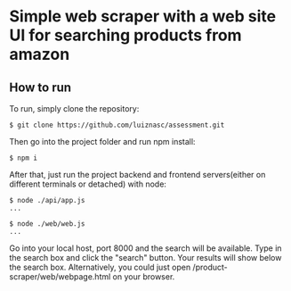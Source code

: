 ﻿# Simple web scraper with a web site UI for searching products from amazon

## How to run

To run, simply clone the repository:

```
$ git clone https://github.com/luiznasc/assessment.git
```

Then go into the project folder and run npm install:

```
$ npm i
```

After that, just run the project backend and frontend servers(either on different terminals or detached) with node:

```
$ node ./api/app.js
...

$ node ./web/web.js
...
```

Go into your local host, port 8000 and the search will be available. Type in the search box and click the "search" button. Your results will show below the search box.
Alternatively, you could just open <directory>/product-scraper/web/webpage.html on your browser.
